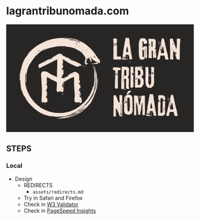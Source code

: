 # lagrantribunomada.com

[![lagrantribunomada.com](/assets/media/logo.png)](https://lagrantribunomada.com/)


## STEPS

### Local

- Design
  - REDIRECTS
    - `assets/redirects.md`
  - Try in Safari and Firefox
  - Check in [W3 Validator](https://validator.w3.org/)
  - Check in [PageSpeed Insights](https://pagespeed.web.dev/)

